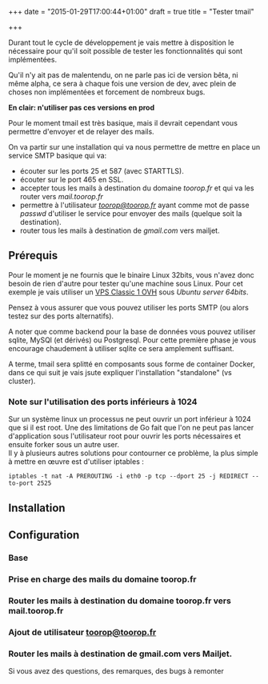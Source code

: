 +++
date = "2015-01-29T17:00:44+01:00"
draft = true
title = "Tester tmail"

+++

Durant tout le cycle de développement je vais mettre à disposition le nécessaire pour qu'il soit possible de tester les fonctionnalités qui sont implémentées.

Qu'il n'y ait pas de malentendu, on ne parle pas ici de version bêta, ni même alpha, ce sera à chaque fois une version de dev, avec plein de choses non implémentées et forcement de nombreux bugs.

**En clair: n'utiliser pas ces versions en prod**

Pour le moment tmail est très basique, mais il devrait cependant vous permettre d'envoyer et de relayer des mails.

On va partir sur une installation qui va nous permettre de mettre en place un service SMTP basique qui va:

* écouter sur les ports 25 et 587 (avec STARTTLS).
* écouter sur le port 465 en SSL.
* accepter tous les mails à destination du domaine *toorop.fr* et qui va les router vers *mail.toorop.fr*
* permettre à l'utilisateur *toorop@toorop.fr* ayant comme mot de passe *passwd* d'utiliser le service pour envoyer des mails (quelque soit la destination).
* router tous les mails à destination de *gmail.com* vers mailjet.

## Prérequis
Pour le moment je ne fournis que le binaire Linux 32bits, vous n'avez donc besoin de rien d'autre pour tester qu'une machine sous Linux. Pour cet exemple je vais utiliser un [VPS Classic 1 OVH](https://www.ovh.com/fr/vps/vps-classic.xml) sous *Ubuntu server 64bits*.

Pensez à vous assurer que vous pouvez utiliser les ports SMTP (ou alors testez sur des ports alternatifs).

A noter que comme backend pour la base de données vous pouvez utiliser sqlite, MySQl (et dérivés) ou Postgresql. Pour cette première phase je vous encourage chaudement à utiliser sqlite ce sera amplement suffisant.

A terme, tmail sera splitté en composants sous forme de container Docker, dans ce qui suit je vais jsute expliquer l'installation "standalone" (vs cluster).

### Note sur l'utilisation des ports inférieurs à 1024
Sur un système linux un processus ne peut ouvrir un port inférieur à 1024 que si il est root.
Une des limitations de Go fait que l'on ne peut pas lancer d'application sous l'utilisateur root pour ouvrir les ports nécessaires et ensuite forker sous un autre user.  
Il y à plusieurs autres solutions pour contourner ce problème, la plus simple à mettre en œuvre est d'utiliser iptables :

	iptables -t nat -A PREROUTING -i eth0 -p tcp --dport 25 -j REDIRECT --to-port 2525

## Installation


## Configuration

### Base

### Prise en charge des mails du domaine toorop.fr

### Router les mails à destination du domaine toorop.fr vers mail.toorop.fr

### Ajout de utilisateur toorop@toorop.fr

### Router les mails à destination de gmail.com vers Mailjet.


Si vous avez des questions, des remarques, des bugs à remonter
